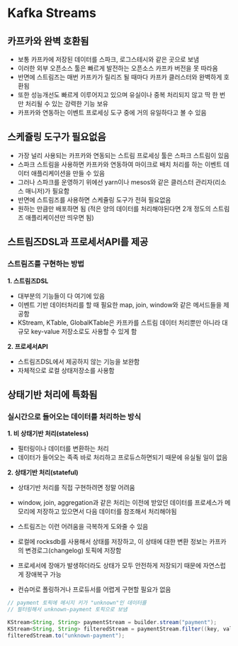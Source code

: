 # Kafka Streams

## 카프카와 완벽 호환됨

- 보통 카프카에 저장된 데이터를 스파크, 로그스테시와 같은 곳으로 보냄
- 이러한 외부 오픈소스 툴은 빠르게 발전하는 오픈소스 카프카 버전을 못 따라옴
- 반면에 스트림즈는 매번 카프카가 릴리즈 될 때마다 카프카 클러스터와 완벽하게 호환됨
- 또한 성능개선도 빠르게 이루어지고 있으며 유실이나 중복 처리되지 않고 딱 한 번만 처리될 수 있는 강력한 기능 보유
- 카프카와 연동하는 이벤트 프로세싱 도구 중에 거의 유일하다고 볼 수 있음


## 스케쥴링 도구가 필요없음

- 가장 널리 사용되는 카프카와 연동되는 스트림 프로세싱 툴은 스파크 스트림이 있음
- 스파크 스트림을 사용하면 카프카와 연동하여 마이크로 배치 처리를 하는 이벤트 데이터 애플리케이션을 만들 수 있음
- 그러나 스파크를 운영하기 위에선 yarn이나 mesos와 같은 클러스터 관리자(리소스 매니저)가 필요함
- 반면에 스트림즈를 사용하면 스케쥴링 도구가 전혀 필요없음
- 원하는 만큼만 배포하면 됨 (적은 양의 데이터를 처리해야된다면 2개 정도의 스트림즈 애플리케이션만 띄우면 됨)


## 스트림즈DSL과 프로세서API를 제공

### 스트림즈를 구현하는 방법

**1. 스트림즈DSL**

- 대부분의 기능들이 다 여기에 있음
- 이벤트 기반 데이터처리를 할 때 필요한 map, join, window와 같은 메서드들을 제공함
- KStream, KTable, GlobalKTable은 카프카를 스트림 데이터 처리뿐만 아니라 대규모 key-value 저장소로도 사용할 수 있게 함

**2. 프로세서API**

- 스트림즈DSL에서 제공하지 않는 기능을 보완함
- 자체적으로 로컬 상태저장소를 사용함


## 상태기반 처리에 특화됨

### 실시간으로 들어오는 데이터를 처리하는 방식

**1. 비 상태기반 처리(stateless)**
- 필터링이나 데이터를 변환하는 처리
- 데이터가 들어오는 족족 바로 처리하고 프로듀스하면되기 때문에 유실될 일이 없음

**2. 상태기반 처리(stateful)**

- 상태기반 처리를 직접 구현하려면 정말 어려움
- window, join, aggregation과 같은 처리는 이전에 받았던 데이터를 프로세스가 메모리에 저장하고 있으면서 다음 데이터를 참조해서 처리해야됨

- 스트림즈는 이런 어려움을 극복하게 도와줄 수 있음
- 로컬에 rocksdb를 사용해서 상태를 저장하고, 이 상태에 대한 변환 정보는 카프카의 변경로그(changelog) 토픽에 저장함
- 프로세서에 장애가 발생하더라도 상태가 모두 안전하게 저장되기 때문에 자연스럽게 장애복구 가능
- 컨슈머로 폴링하거나 프로듀서를 어렵게 구현할 필요가 없음

```java
// payment 토픽에 메시지 키가 "unknown"인 데이터를
// 필터링해서 unknown-payment 토픽으로 보냄

KStream<String, String> paymentStream = builder.stream("payment");
KStream<String, String> filteredStream = paymentStream.filter((key, value) -> key.equals("unknown"));
filteredStream.to("unknown-payment");

```